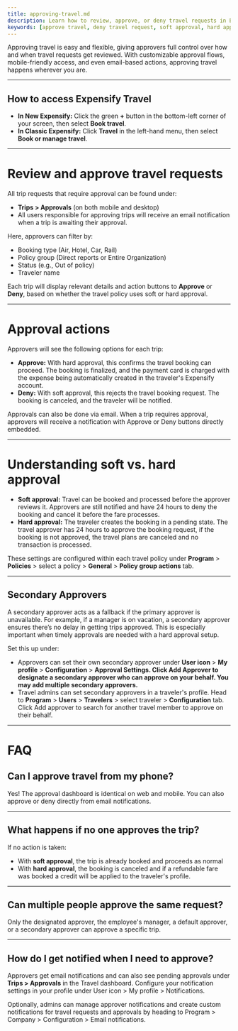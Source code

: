 ```yaml
---
title: approving-travel.md
description: Learn how to review, approve, or deny travel requests in Expensify Travel and configure approval workflows to fit your organization.
keywords: [approve travel, deny travel request, soft approval, hard approval, travel policy approval, manager approval, designated approver, secondary approver, travel workflows]
---
```


<div id="new-expensify" markdown="1">

Approving travel is easy and flexible, giving approvers full control over how and when travel requests get reviewed. With customizable approval flows, mobile-friendly access, and even email-based actions, approving travel happens wherever you are.

---

## How to access Expensify Travel

- **In New Expensify:** Click the green **+** button in the bottom-left corner of your screen, then select **Book travel**.
- **In Classic Expensify:** Click **Travel** in the left-hand menu, then select **Book or manage travel**.

---

# Review and approve travel requests

All trip requests that require approval can be found under:

- **Trips > Approvals** (on both mobile and desktop)
- All users responsible for approving trips will receive an email notification when a trip is awaiting their approval.

Here, approvers can filter by:
- Booking type (Air, Hotel, Car, Rail)
- Policy group (Direct reports or Entire Organization)
- Status (e.g., Out of policy)
- Traveler name

Each trip will display relevant details and action buttons to **Approve** or **Deny**, based on whether the travel policy uses soft or hard approval.

---

# Approval actions

Approvers will see the following options for each trip:

- **Approve:** With hard approval, this confirms the travel booking can proceed. The booking is finalized, and the payment card is charged with the expense being automatically created in the traveler's Expensify account. 
- **Deny:** With soft approval, this rejects the travel booking request. The booking is canceled, and the traveler will be notified. 

Approvals can also be done via email. When a trip requires approval, approvers will receive a notification with Approve or Deny buttons directly embedded.

---

# Understanding soft vs. hard approval

- **Soft approval:** Travel can be booked and processed before the approver reviews it. Approvers are still notified and have 24 hours to deny the booking and cancel it before the fare processes. 
- **Hard approval:** The traveler creates the booking in a pending state. The travel approver has 24 hours to approve the booking request, if the booking is not approved, the travel plans are canceled and no transaction is processed.

These settings are configured within each travel policy under **Program** > **Policies** > select a policy > **General** > **Policy group actions** tab.

---

## Secondary Approvers

A secondary approver acts as a fallback if the primary approver is unavailable. For example, if a manager is on vacation, a secondary approver ensures there’s no delay in getting trips approved. This is especially important when timely approvals are needed with a hard approval setup.

Set this up under:

- Approvers can set their own secondary approver under **User icon** > **My profile** > **Configuration** > **Approval Settings. Click Add Approver to designate a secondary approver who can approve on your behalf. You may add multiple secondary approvers.**
- Travel admins can set secondary approvers in a traveler's profile. Head to **Program** > **Users** > **Travelers** > select traveler > **Configuration** tab. Click Add approver to search for another travel member to approve on their behalf. 

---

# FAQ

## Can I approve travel from my phone?

Yes! The approval dashboard is identical on web and mobile. You can also approve or deny directly from email notifications.

---

## What happens if no one approves the trip?

If no action is taken:
- With **soft approval**, the trip is already booked and proceeds as normal
- With **hard approval**, the booking is canceled and if a refundable fare was booked a credit will be applied to the traveler's profile.

---

## Can multiple people approve the same request?

Only the designated approver, the employee's manager, a default approver, or a secondary approver can approve a specific trip. 

---

## How do I get notified when I need to approve?

Approvers get email notifications and can also see pending approvals under **Trips > Approvals** in the Travel dashboard. Configure your notification settings in your profile under User icon > My profile > Notifications. 

Optionally, admins can manage approver notifications and create custom notifications for travel requests and approvals by heading to Program > Company > Configuration > Email notifications. 

</div>
